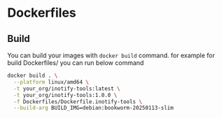 # Dockerfiles

## Build

You can build your images with `docker build` command. for example for build Dockerfiles/ you can run below command

```bash
docker build . \
  --platform linux/amd64 \
  -t your_org/inotify-tools:latest \
  -t your_org/inotify-tools:1.0.0 \
  -f Dockerfiles/Dockerfile.inotify-tools \
  --build-arg BUILD_IMG=debian:bookworm-20250113-slim
```
